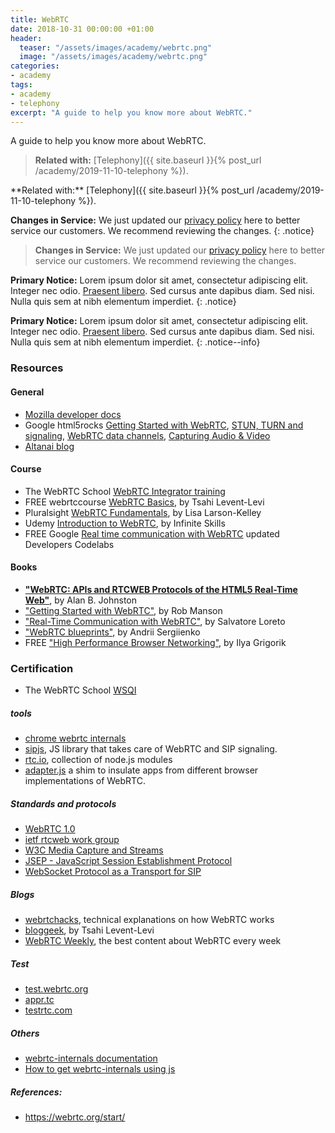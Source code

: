 ```yaml
---
title: WebRTC
date: 2018-10-31 00:00:00 +01:00
header:
  teaser: "/assets/images/academy/webrtc.png"
  image: "/assets/images/academy/webrtc.png"
categories:
- academy
tags:
- academy
- telephony
excerpt: "A guide to help you know more about WebRTC."
---
```


A guide to help you know more about WebRTC.


> **Related with:** [Telephony]({{ site.baseurl }}{% post_url /academy/2019-11-10-telephony %}).

<div class="notice" markdown="1">
**Related with:** [Telephony]({{ site.baseurl }}{% post_url /academy/2019-11-10-telephony %}).
</div>

**Changes in Service:** We just updated our [privacy policy](#) here to better service our customers. We recommend reviewing the changes.
{: .notice}

> **Changes in Service:** We just updated our [privacy policy](#) here to better service our customers. We recommend reviewing the changes.


**Primary Notice:** Lorem ipsum dolor sit amet, consectetur adipiscing elit. Integer nec odio. [Praesent libero](#). Sed cursus ante dapibus diam. Sed nisi. Nulla quis sem at nibh elementum imperdiet.
{: .notice}

**Primary Notice:** Lorem ipsum dolor sit amet, consectetur adipiscing elit. Integer nec odio. [Praesent libero](#). Sed cursus ante dapibus diam. Sed nisi. Nulla quis sem at nibh elementum imperdiet.
{: .notice--info}

### Resources

#### General
* [Mozilla developer docs](https://developer.mozilla.org/en-US/docs/Web/API/WebRTC_API)
* Google html5rocks [Getting Started with WebRTC](https://www.html5rocks.com/en/tutorials/webrtc/basics/), [STUN, TURN and signaling](https://www.html5rocks.com/en/tutorials/webrtc/infrastructure/), [WebRTC data channels](https://www.html5rocks.com/en/tutorials/webrtc/datachannels/), [Capturing Audio & Video](https://www.html5rocks.com/en/tutorials/getusermedia/intro/)
* [Altanai blog](https://telecom.altanai.com/webrtc/)

#### Course
* The WebRTC School [WebRTC Integrator training](https://www.webrtcschool.com/courses/view)
* FREE webrtccourse [WebRTC Basics](https://webrtccourse.com/course/webrtc-basics/), by Tsahi Levent-Levi
* Pluralsight [WebRTC Fundamentals](https://www.pluralsight.com/courses/webrtc-fundamentals), by Lisa Larson-Kelley
* Udemy [Introduction to WebRTC](https://www.udemy.com/course/introduction-to-webrtc/), by Infinite Skills
* FREE Google [Real time communication with WebRTC](https://misi.github.io/webrtc-c0d3l4b/#0) updated Developers Codelabs

#### Books
* **["WebRTC: APIs and RTCWEB Protocols of the HTML5 Real-Time Web"](https://www.amazon.com/WebRTC-Blueprints-Andrii-Sergiienko-ebook/dp/B00KD9NI1Q)**, by Alan B. Johnston
* ["Getting Started with WebRTC"](https://www.amazon.com/Getting-Started-WebRTC-Rob-Manson-ebook/dp/B00FF8OJZE), by Rob Manson
* ["Real-Time Communication with WebRTC"](https://www.amazon.com/Real-Time-Communication-WebRTC-Peer-Peer-ebook/dp/B00JQOL0QE), by Salvatore Loreto
* ["WebRTC blueprints"](https://www.amazon.com/WebRTC-Blueprints-Andrii-Sergiienko-ebook/dp/B00KD9NI1Q), by Andrii Sergiienko
* FREE ["High Performance Browser Networking"](https://hpbn.co/), by Ilya Grigorik

### Certification
* The WebRTC School [WSQI](https://www.webrtcschool.com/courses/view)

##### tools
* [chrome webrtc internals](chrome://webrtc-internals/)
* [sipjs](https://sipjs.com/), JS library that takes care of WebRTC and SIP signaling.
* [rtc.io](http://rtc.io/), collection of node.js modules
* [adapter.js](https://github.com/webrtchacks/adapter) a shim to insulate apps from different browser implementations of WebRTC.

##### Standards and protocols
* [WebRTC 1.0](https://w3c.github.io/webrtc-pc/)
* [ietf rtcweb work group](https://datatracker.ietf.org/wg/rtcweb/documents/)
* [W3C Media Capture and Streams](https://w3c.github.io/mediacapture-main/)
* [JSEP - JavaScript Session Establishment Protocol](https://tools.ietf.org/html/draft-ietf-rtcweb-jsep)
* [WebSocket Protocol as a Transport for SIP](https://tools.ietf.org/html/rfc7118)

##### Blogs
* [webrtchacks](https://webrtchacks.com/), technical explanations on how WebRTC works
* [bloggeek](https://bloggeek.me/blog/), by Tsahi Levent-Levi
* [WebRTC Weekly](https://webrtcweekly.com/), the best content about WebRTC every week

##### Test
* [test.webrtc.org](https://test.webrtc.org/)
* [appr.tc](https://appr.tc/)
* [testrtc.com](https://testrtc.com/webrtc-api-trace/)

##### Others
* [webrtc-internals documentation](https://testrtc.com/webrtc-internals-documentation/)
* [How to get webrtc-internals using js](https://stackoverflow.com/questions/24066850/is-there-an-api-for-the-chrome-webrtc-internals-variables-in-javascript)

##### References:
* https://webrtc.org/start/
